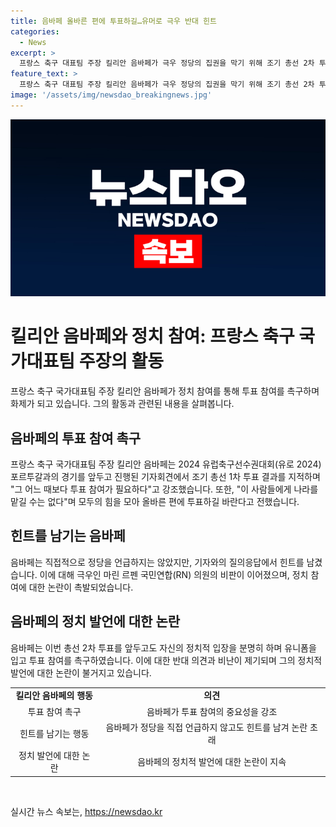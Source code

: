 ```yaml
---
title: 음바페 올바른 편에 투표하길…유머로 극우 반대 힌트
categories:
  - News
excerpt: >
  프랑스 축구 대표팀 주장 킬리안 음바페가 극우 정당의 집권을 막기 위해 조기 총선 2차 투표 참여를 촉구했다. 그는 이를 위해 기자회견을 열고 재앙적인 결과를 보았다며 투표 참여를 호소했고, 특정 정당을 직접 언급하지는 않았지만 유머로 힌트를 남기기도 했다. 이에 극우 정당의 의원은 음바페의 발언에 대해 비판을 퍼부은 바 있다. 음바페는 이미 지난달에도 젊은이들에게 투표 참여를 촉구했으며, 축구 대표팀 유니폼을 입고 투표장에 가라고 당부하기도 했다.
feature_text: >
  프랑스 축구 대표팀 주장 킬리안 음바페가 극우 정당의 집권을 막기 위해 조기 총선 2차 투표 참여를 촉구했다. 그는 이를 위해 기자회견을 열고 재앙적인 결과를 보았다며 투표 참여를 호소했고, 특정 정당을 직접 언급하지는 않았지만 유머로 힌트를 남기기도 했다. 이에 극우 정당의 의원은 음바페의 발언에 대해 비판을 퍼부은 바 있다. 음바페는 이미 지난달에도 젊은이들에게 투표 참여를 촉구했으며, 축구 대표팀 유니폼을 입고 투표장에 가라고 당부하기도 했다.
image: '/assets/img/newsdao_breakingnews.jpg'
---
```


<p><img src="/assets/img/newsdao_breakingnews.jpg" alt="flaretime 속보" /></p>

<h1 data-ke-size="size26">킬리안 음바페와 정치 참여: 프랑스 축구 국가대표팀 주장의 활동</h1>

<p data-ke-size="size16">프랑스 축구 국가대표팀 주장 킬리안 음바페가 정치 참여를 통해 투표 참여를 촉구하며 화제가 되고 있습니다. 그의 활동과 관련된 내용을 살펴봅니다.</p>

<h2 data-ke-size="size24">음바페의 투표 참여 촉구</h2>

<p data-ke-size="size16">프랑스 축구 국가대표팀 주장 킬리안 음바페는 2024 유럽축구선수권대회(유로 2024) 포르투갈과의 경기를 앞두고 진행된 기자회견에서 조기 총선 1차 투표 결과를 지적하며 "그 어느 때보다 투표 참여가 필요하다"고 강조했습니다. 또한, "이 사람들에게 나라를 맡길 수는 없다"며 모두의 힘을 모아 올바른 편에 투표하길 바란다고 전했습니다.</p>

<h2 data-ke-size="size24">힌트를 남기는 음바페</h2>

<p data-ke-size="size16">음바페는 직접적으로 정당을 언급하지는 않았지만, 기자와의 질의응답에서 힌트를 남겼습니다. 이에 대해 극우인 마린 르펜 국민연합(RN) 의원의 비판이 이어졌으며, 정치 참여에 대한 논란이 촉발되었습니다.</p>

<h2 data-ke-size="size24">음바페의 정치 발언에 대한 논란</h2>

<p data-ke-size="size16">음바페는 이번 총선 2차 투표를 앞두고도 자신의 정치적 입장을 분명히 하며 유니폼을 입고 투표 참여를 촉구하였습니다. 이에 대한 반대 의견과 비난이 제기되며 그의 정치적 발언에 대한 논란이 불거지고 있습니다.</p>

<table>
    <tbody>
        <tr>
            <td style="text-align: center; height: 17px;"><b>킬리안 음바페의 행동</b></td>
            <td style="text-align: center; height: 17px;"><b>의견</b></td>
        </tr>
        <tr>
            <td style="text-align: center; height: 17px;">투표 참여 촉구</td>
            <td style="text-align: center; height: 17px;">음바페가 투표 참여의 중요성을 강조</td>
        </tr>
        <tr>
            <td style="text-align: center; height: 17px;">힌트를 남기는 행동</td>
            <td style="text-align: center; height: 17px;">음바페가 정당을 직접 언급하지 않고도 힌트를 남겨 논란 초래</td>
        </tr>
        <tr>
            <td style="text-align: center; height: 17px;">정치 발언에 대한 논란</td>
            <td style="text-align: center; height: 17px;">음바페의 정치적 발언에 대한 논란이 지속</td>
        </tr>
    </tbody>
</table>

<p data-ke-size="size16">&nbsp;</p>
실시간 뉴스 속보는, <a href="https://newsdao.kr" rel="dofollow">https://newsdao.kr</a>


